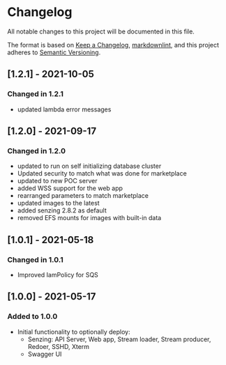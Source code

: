 # Changelog

All notable changes to this project will be documented in this file.

The format is based on [Keep a Changelog](https://keepachangelog.com/en/1.0.0/),
[markdownlint](https://dlaa.me/markdownlint/),
and this project adheres to [Semantic Versioning](https://semver.org/spec/v2.0.0.html).

## [1.2.1] - 2021-10-05

### Changed in 1.2.1

- updated lambda error messages

## [1.2.0] - 2021-09-17

### Changed in 1.2.0

- updated to run on self initializing database cluster
- Updated security to match what was done for marketplace
- updated to new POC server
- added WSS support for the web app
- rearranged parameters to match marketplace
- updated images to the latest
- added senzing 2.8.2 as default
- removed EFS mounts for images with built-in data

## [1.0.1] - 2021-05-18

### Changed in 1.0.1

- Improved IamPolicy for SQS

## [1.0.0] - 2021-05-17

### Added to 1.0.0

- Initial functionality to optionally deploy:
  - Senzing: API Server, Web app, Stream loader, Stream producer, Redoer, SSHD, Xterm
  - Swagger UI
